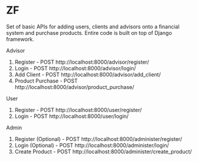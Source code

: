 # ZF
Set of basic APIs for adding users, clients and advisors onto a financial system and purchase products. Entire code is built on top of Django framework.

Advisor
1. Register - POST http://localhost:8000/advisor/register/
2. Login - POST http://localhost:8000/advisor/login/
3. Add Client - POST http://localhost:8000/advisor/add_client/
4. Product Purchase - POST http://localhost:8000/advisor/product_purchase/

User
1. Register - POST http://localhost:8000/user/register/
2. Login - POST http://localhost:8000/user/login/

Admin
1. Register (Optional) - POST http://localhost:8000/administer/register/
2. Login (Optional) - POST http://localhost:8000/administer/login/
3. Create Product - POST http://localhost:8000/administer/create_product/


